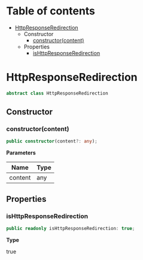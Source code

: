 # Table of contents

* [HttpResponseRedirection][ClassDeclaration-8]
    * Constructor
        * [constructor(content)][Constructor-2]
    * Properties
        * [isHttpResponseRedirection][PropertyDeclaration-20]

# HttpResponseRedirection

```typescript
abstract class HttpResponseRedirection
```
## Constructor

### constructor(content)

```typescript
public constructor(content?: any);
```

**Parameters**

| Name    | Type |
| ------- | ---- |
| content | any  |

## Properties

### isHttpResponseRedirection

```typescript
public readonly isHttpResponseRedirection: true;
```

**Type**

true

[ClassDeclaration-8]: httpresponseredirection.md#httpresponseredirection
[Constructor-2]: httpresponseredirection.md#constructorcontent
[PropertyDeclaration-20]: httpresponseredirection.md#ishttpresponseredirection